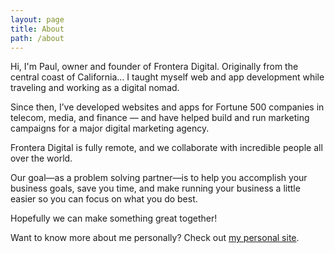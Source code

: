 ```yaml
---
layout: page
title: About
path: /about
---
```


Hi, I'm Paul, owner and founder of Frontera Digital. Originally from the central coast of California… I taught myself web and app development while traveling and working as a digital nomad.

Since then, I’ve developed websites and apps for Fortune 500 companies in telecom, media, and finance — and have helped build and run marketing campaigns for a major digital marketing agency.

Frontera Digital is fully remote, and we collaborate with incredible people all over the world.

Our goal—as a problem solving partner—is to help you accomplish your business goals, save you time, and make running your business a little easier so you can focus on what you do best.

Hopefully we can make something great together!

Want to know more about me personally? Check out [my personal site](https://paulgarcia.me).
